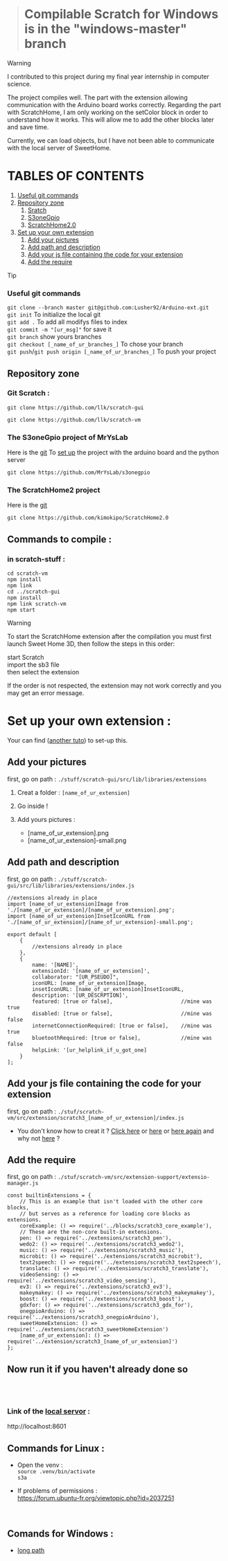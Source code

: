 > # Compilable Scratch for Windows is in the "windows-master" branch

> [!WARNING]
> I contributed to this project during my final year internship in computer science.
>
> The project compiles well. The part with the extension allowing communication with the Arduino board works correctly. Regarding the part with ScratchHome, I am only working on the setColor block in order to understand how it works. This will allow me to add the other blocks later and save time.
>
> Currently, we can load objects, but I have not been able to communicate with the local server of SweetHome.

# TABLES OF CONTENTS

1. [Useful git commands](#Useful-git-commands)
2. [Repository zone](#Repository-zone)
   1. [Sratch](#Git-Scratch-)
   2. [S3oneGpio](#The-S3oneGpio-project-of-MrYsLab)
   3. [ScratchHome2.0](#The-ScratchHome2-project)
3. [Set up your own extension](#set-up-your-own-extension-)
   1. [Add your pictures](#Add-your-pictures)
   2. [Add path and description](#Add-path-and-description)
   3. [Add your js file containing the code for your extension](#Add-your-js-file-containing-the-code-for-your-extension)
   4. [Add the require](#Add-the-require)



> [!TIP]
> ### Useful git commands
>```git clone --branch master git@github.com:Lusher92/Arduino-ext.git``` <br/>
>```git init``` To initialize the local git <br/>
>```git add .``` To add all modifys files to index <br/>
>```git commit -m "[ur_msg]"``` for save it <br/>
>```git branch``` show yours branches <br/>
>```git checkout [_name_of_ur_branches_]``` To chose your branch <br/>
>```git push```/```git push origin [_name_of_ur_branches_]``` To push your project

## Repository zone
### Git Scratch :

```
git clone https://github.com/llk/scratch-gui
```
```
git clone https://github.com/llk/scratch-vm
```
### The S3oneGpio project of MrYsLab
Here is the [git](https://github.com/MrYsLab/s3onegpio)
To [set up](https://mryslab.github.io/s3-extend/) the project with the arduino board and the python server
```
git clone https://github.com/MrYsLab/s3onegpio
```

### The ScratchHome2 project
Here is the [git](https://github.com/kimokipo/ScratchHome2.0)
```
git clone https://github.com/kimokipo/ScratchHome2.0
```

## Commands to compile :

### in scratch-stuff :

```
cd scratch-vm
npm install
npm link
cd ../scratch-gui
npm install
npm link scratch-vm
npm start
```

> [!WARNING]
> To start the ScratchHome extension after the compilation you must first launch Sweet Home 3D, then follow the steps in this order:
>
> start Scratch<br/>
> import the sb3 file<br/>
> then select the extension<br/>
>
> If the order is not respected, the extension may not work correctly and you may get an error message.

# Set up your own extension :
Your can find ([another tuto](https://brightchamps.com/blog/make-scratch-extension-using-javascript/)) to set-up this.

## Add your pictures
first, go on path : `./stuff/scratch-gui/src/lib/libraries/extensions`

1. Creat a folder : `[name_of_ur_extension]`
   
2. Go inside !

3. Add yours pictures :
	- [name_of_ur_extension].png
	- [name_of_ur_extension]-small.png


## Add path and description
first, go on path : `./stuff/scratch-gui/src/lib/libraries/extensions/index.js` <br/>

```
//extensions already in place
import [name_of_ur_extension]Image from './[name_of_ur_extension]/[name_of_ur_extension].png';
import [name_of_ur_extension]InsetIconURL from './[name_of_ur_extension]/[name_of_ur_extension]-small.png';

export default [
    {
        //extensions already in place
    },
    {
		name: '[NAME]',
		extensionId: '[name_of_ur_extension]',
		collaborator: "[UR_PSEUDO]",
		iconURL: [name_of_ur_extension]Image,
		insetIconURL: [name_of_ur_extension]InsetIconURL,
		description: '[UR_DESCRPTION]',
		featured: [true or false],                      //mine was true
		disabled: [true or false],                      //mine was false
		internetConnectionRequired: [true or false],    //mine was true
		bluetoothRequired: [true or false],             //mine was false
		helpLink: '[ur_helplink_if_u_got_one]
    }
];
```

## Add your js file containing the code for your extension
first, go on path : `./stuf/scratch-vm/src/extension/scratch3_[name_of_ur_extension]/index.js`

- You don't know how to creat it ? [Click here](https://www.instructables.com/Making-Scratch-30-Extensions/) or
[here](https://scratch.mit.edu/discuss/48/) or
[here again](https://medium.com/@hiroyuki.osaki/how-to-develop-your-own-block-for-scratch-3-0-1b5892026421)
and why not [here](https://www.foolproofme.org/articles/395-the-dangers-of-randomly-clicking-links) ?

## Add the require
first, go on path : `./stuf/scratch-vm/src/extension-support/extensio-manager.js`
```
const builtinExtensions = {
	// This is an example that isn't loaded with the other core blocks,
	// but serves as a reference for loading core blocks as extensions.
	coreExample: () => require('../blocks/scratch3_core_example'),
	// These are the non-core built-in extensions.
	pen: () => require('../extensions/scratch3_pen'),
	wedo2: () => require('../extensions/scratch3_wedo2'),
	music: () => require('../extensions/scratch3_music'),
	microbit: () => require('../extensions/scratch3_microbit'),
	text2speech: () => require('../extensions/scratch3_text2speech'),
	translate: () => require('../extensions/scratch3_translate'),
	videoSensing: () => require('../extensions/scratch3_video_sensing'),
	ev3: () => require('../extensions/scratch3_ev3'),
	makeymakey: () => require('../extensions/scratch3_makeymakey'),
	boost: () => require('../extensions/scratch3_boost'),
	gdxfor: () => require('../extensions/scratch3_gdx_for'),
	onegpioArduino: () => require('../extensions/scratch3_onegpioArduino'),
	sweetHomeExtension: () => require('../extensions/scratch3_sweetHomeExtension')
	[name_of_ur_extension]: () => require('../extension/scratch3_[name_of_ur_extension]')
};
```
## Now run it if you haven't already done so
<br/>
<br/>

### Link of the [local servor](http://localhost:8601) :

http://localhost:8601


## Commands for Linux :
- Open the venv : <br/>
`source .venv/bin/activate` <br/>
`s3a` <br/>

- If problems of permissions :<br/>
https://forum.ubuntu-fr.org/viewtopic.php?id=2037251

<br/>

## Comands for Windows :
- [long path](https://www.it-connect.fr/windows-10-comment-activer-la-gestion-des-chemins-trop-long/)

